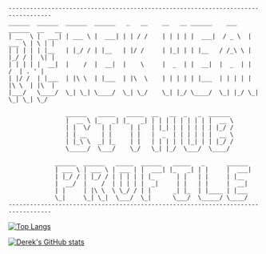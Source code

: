 ``` ascii
----------------------------------------------------------------------------------
______  ______  ______  ______   _   __    __   __ ______    ___   ______  __   __
| __  \ |  ___| | ___ \ |  ___| | | / /    | | | | |  ___|  / _ \  | ___ \ | \ | |
| | | | | |__   | |_/ / | |__   | |/ /     | |_| | | |__   / /_\ \ | |_/ / |  \| |
| | | | |  __|  |    /  |  __|  |    \     |  _  | |  __|  |  _  | |    /  | . ' |
| |/ /  | |___  | |\ \  | |___  | |\  \    | | | | | |___  | | | | | |\ \  | |\  |
|___/   \____/  \_| \_| \____/  \_| \_/    \_| |_/ \____/  \_| |_/ \_| \_| \_| \_/

                ______   _____   _____  __   __  _   _  ______
                |  __ \ |_   _| |_   _| | | | | | | | | |  __ \
                | |  \/   | |     | |   | |_| | | | | | | |_/ /
                | | __    | |     | |   |  _  | | | | | |  __ \
                | |_\ \  _| |_    | |   | | | | | |_| | | |_/ /
                \_____/  \___/    \_/   \_| |_/  \___/  \____/

             ______  ______   _____  ______   _____   _      ______
             | ___ \ | ___ \ | ___ | |  ___| |_   _| | |     |  ___|
             | |_/ / | |_/ / | | | | | |_      | |   | |     | |__
             |  __/  |    /  | | | | |  _|     | |   | |     |  __|
             | |     | |\ \  \ \_/ / | |      _| |_  | |____ | |___
             \_|     \_| \_|  \___/  \_|      \___/  \_____/ \____/
----------------------------------------------------------------------------------

```

[![Top Langs](https://github-readme-stats.vercel.app/api/top-langs/?username=hearnderek&hide=javascript,html,css&show_icons=true&theme=radical)](https://github.com/anuraghazra/github-readme-stats)

[![Derek's GitHub stats](https://github-readme-stats.vercel.app/api?username=hearnderek&show_icons=true&theme=radical)](https://github.com/anuraghazra/github-readme-stats)
